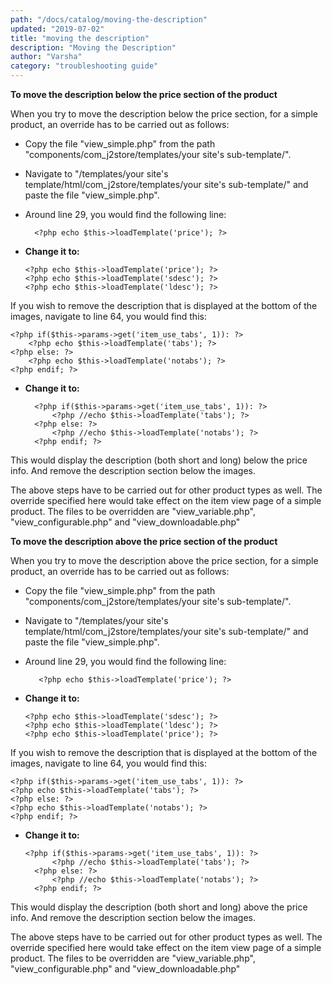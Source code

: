 ```yaml
---
path: "/docs/catalog/moving-the-description"
updated: "2019-07-02"
title: "moving the description"
description: "Moving the Description"
author: "Varsha"
category: "troubleshooting guide"
---
```


**To move the description below the price section of the product**

When you try to move the  description below the price section, for a simple product, an override has to be carried out as follows:

* Copy the file "view_simple.php" from the path "components/com_j2store/templates/your site's sub-template/".
* Navigate to "/templates/your site's template/html/com_j2store/templates/your site's sub-template/" and paste the file "view_simple.php".
* Around line 29, you would find the following line:

		<?php echo $this->loadTemplate('price'); ?>

* **Change it to:**

      <?php echo $this->loadTemplate('price'); ?>
      <?php echo $this->loadTemplate('sdesc'); ?>
      <?php echo $this->loadTemplate('ldesc'); ?>

If you wish to remove the description that is displayed at  the  bottom of the images, navigate to line 64, you would find this:

 	<?php if($this->params->get('item_use_tabs', 1)): ?>
		<?php echo $this->loadTemplate('tabs'); ?>
	<?php else: ?>
		<?php echo $this->loadTemplate('notabs'); ?>
	<?php endif; ?>
    
* **Change it to:**

    	<?php if($this->params->get('item_use_tabs', 1)): ?>
    		<?php //echo $this->loadTemplate('tabs'); ?>
    	<?php else: ?>
    		<?php //echo $this->loadTemplate('notabs'); ?>
    	<?php endif; ?>

This would display the description (both short and long) below the price info. And remove the description section below the images.

The above steps have to be carried out for other product types as well. The override specified here would take effect on the item view page of a simple product. The files to be overridden are "view_variable.php", "view_configurable.php" and "view_downloadable.php"

**To move the description above the price section of the product**

When you try to move the  description above the price section, for a simple product, an override has to be carried out as follows:

* Copy the file "view_simple.php" from the path "components/com_j2store/templates/your site's sub-template/".
* Navigate to "/templates/your site's template/html/com_j2store/templates/your site's sub-template/" and paste the file "view_simple.php".
* Around line 29, you would find the following line:
 
		 <?php echo $this->loadTemplate('price'); ?>
 
* **Change it to:**

      <?php echo $this->loadTemplate('sdesc'); ?>
      <?php echo $this->loadTemplate('ldesc'); ?>
      <?php echo $this->loadTemplate('price'); ?>

If you wish to remove the description that is displayed at  the  bottom of the images, navigate to line 64, you would find this:

    <?php if($this->params->get('item_use_tabs', 1)): ?>
    <?php echo $this->loadTemplate('tabs'); ?>
    <?php else: ?>
    <?php echo $this->loadTemplate('notabs'); ?>
    <?php endif; ?>
    
* **Change it to:**
  
      <?php if($this->params->get('item_use_tabs', 1)): ?>
      		<?php //echo $this->loadTemplate('tabs'); ?>
      	<?php else: ?>
      		<?php //echo $this->loadTemplate('notabs'); ?>
      	<?php endif; ?>
    
This would display the description (both short and long) above the price info. And remove the description section below the images.

The above steps have to be carried out for other product types as well. The override specified here would take effect on the item view page of a simple product. The files to be overridden are "view_variable.php", "view_configurable.php" and "view_downloadable.php"
